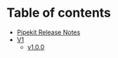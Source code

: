 # Table of contents

* [Pipekit Release Notes](README.md)
* [V1](v1/README.md.md)
  * [v1.0.0](v1/v1.0.0.md)
